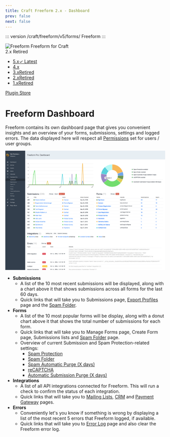 ```yaml
---
title: Craft Freeform 2.x - Dashboard
prev: false
next: false
---
```


::: version /craft/freeform/v5/forms/
Freeform
:::

<div id="pr-heading">
    <img src="https://docs.solspace.com/extras/icons/products/freeform-icon.png" alt="Freeform" class="pr-image">
    <span class="pr-name">Freeform</span>
    <span class="pr-category">for Craft</span>
    <div class="pr-v-wrapper">
        <div class="pr-v">
            <span class="pr-v-v">2.x</span>
            <span class="pr-v-type pr-retired">Retired</span>
            <span class="pr-v-arrow arrow down"></span>
        </div>
        <ul class="pr-v-list">
            <li><a href="/craft/freeform/v5/">5.x<span class="pr-v-type pr-latest">✓ Latest</span></a></li>
            <li><a href="/craft/freeform/v4/">4.x</a></li>
            <li><a href="/craft/freeform/v3/">3.x<span class="pr-v-type pr-retired">Retired</span></a></li>
            <li><a href="/craft/freeform/v2/">2.x<span class="pr-v-type pr-retired">Retired</span></a></li>
            <li><a href="/craft/freeform/v1/">1.x<span class="pr-v-type pr-retired">Retired</span></a></li>
        </ul>
    </div>
    <div class="pr-buy">
        <a href="https://plugins.craftcms.com/freeform" class="button button-blue"><span class="external-url">Plugin Store</span></a>
    </div>
</div>

<span class="page-section"></span>

# Freeform Dashboard <Badge type="feature" text="2.4.0+" />

Freeform contains its own dashboard page that gives you convenient insights and an overview of your forms, submissions, settings and logged errors. The data displayed here will respect all [Permissions](../setup/permissions.md) set for users / user groups.

![Freeform Dashboard](../images/cp_dashboard.png)

* **Submissions**
	* A list of the 10 most recent submissions will be displayed, along with a chart above it that shows submissions across all forms for the last 60 days.
	* Quick links that will take you to Submissions page, [Export Profiles](./exporting.md#export-profiles-pro) <Badge type="pro" text="Pro" /> page and the [Spam Folder](./spam-protection.md#spam-folder).
* **Forms**
	* A list of the 10 most popular forms will be display, along with a donut chart above it that shows the total number of submissions for each form.
	* Quick links that will take you to Manage Forms page, Create Form page, Submissions lists and [Spam Folder](./spam-protection.md#spam-folder) page.
	* Overview of current Submission and Spam Protection-related settings:
		* [Spam Protection](./spam-protection.md#javascript-honeypot)
		* [Spam Folder](./spam-protection.md#spam-folder)
		* [Spam Automatic Purge (X days)](../setup/settings.md#general)
		* [reCAPTCHA](./spam-protection.md#recaptcha-pro) <Badge type="pro" text="Pro" />
		* [Automatic Submission Purge (X days)](../setup/settings.md#general)
* **Integrations**
	* A list of all API integrations connected for Freeform. This will run a check to confirm the status of each integration.
	* Quick links that will take you to [Mailing Lists](../api-integrations/mailing-list/README.md), [CRM](../api-integrations/crm/README.md) and [Payment Gateway](../api-integrations/payments/README.md) pages.
* **Errors**
	* Conveniently let's you know if something is wrong by displaying a list of the most recent 5 errors that Freeform logged, if available.
	* Quick links that will take you to [Error Log](../setup/settings.md#error-log) page and also clear the Freeform error log.
